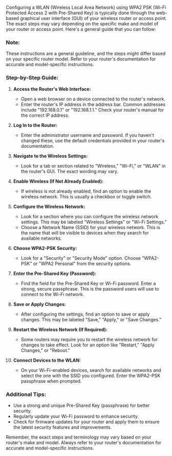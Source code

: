 Configuring a WLAN (Wireless Local Area Network) using WPA2 PSK (Wi-Fi Protected Access 2 with Pre-Shared Key) is typically done through the web-based graphical user interface (GUI) of your wireless router or access point. The exact steps may vary depending on the specific make and model of your router or access point. Here's a general guide that you can follow:

### Note: 
These instructions are a general guideline, and the steps might differ based on your specific router model. Refer to your router's documentation for accurate and model-specific instructions.

### Step-by-Step Guide:

1. **Access the Router's Web Interface:**
   - Open a web browser on a device connected to the router's network.
   - Enter the router's IP address in the address bar. Common addresses include "192.168.0.1" or "192.168.1.1." Check your router's manual for the correct IP address.

2. **Log In to the Router:**
   - Enter the administrator username and password. If you haven't changed these, use the default credentials provided in your router's documentation.

3. **Navigate to the Wireless Settings:**
   - Look for a tab or section related to "Wireless," "Wi-Fi," or "WLAN" in the router's GUI. The exact wording may vary.

4. **Enable Wireless (If Not Already Enabled):**
   - If wireless is not already enabled, find an option to enable the wireless network. This is usually a checkbox or toggle switch.

5. **Configure the Wireless Network:**
   - Look for a section where you can configure the wireless network settings. This may be labeled "Wireless Settings" or "Wi-Fi Settings."
   - Choose a Network Name (SSID) for your wireless network. This is the name that will be visible to devices when they search for available networks.

6. **Choose WPA2-PSK Security:**
   - Look for a "Security" or "Security Mode" option. Choose "WPA2-PSK" or "WPA2 Personal" from the security options.

7. **Enter the Pre-Shared Key (Password):**
   - Find the field for the Pre-Shared Key or Wi-Fi password. Enter a strong, secure passphrase. This is the password users will use to connect to the Wi-Fi network.

8. **Save or Apply Changes:**
   - After configuring the settings, find an option to save or apply changes. This may be labeled "Save," "Apply," or "Save Changes."

9. **Restart the Wireless Network (If Required):**
   - Some routers may require you to restart the wireless network for changes to take effect. Look for an option like "Restart," "Apply Changes," or "Reboot."

10. **Connect Devices to the WLAN:**
    - On your Wi-Fi-enabled devices, search for available networks and select the one with the SSID you configured. Enter the WPA2-PSK passphrase when prompted.

### Additional Tips:
- Use a strong and unique Pre-Shared Key (passphrase) for better security.
- Regularly update your Wi-Fi password to enhance security.
- Check for firmware updates for your router and apply them to ensure the latest security features and improvements.

Remember, the exact steps and terminology may vary based on your router's make and model. Always refer to your router's documentation for accurate and model-specific instructions.
